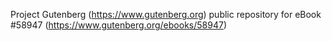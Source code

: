 Project Gutenberg (https://www.gutenberg.org) public repository for
eBook #58947 (https://www.gutenberg.org/ebooks/58947)
